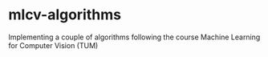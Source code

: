 # mlcv-algorithms
Implementing a couple of algorithms following the course Machine Learning for Computer Vision (TUM)
